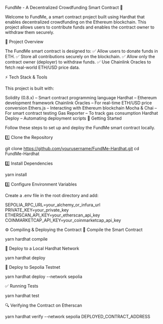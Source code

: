 FundMe - A Decentralized Crowdfunding Smart Contract 🚀

Welcome to FundMe, a smart contract project built using Hardhat that enables decentralized crowdfunding on the Ethereum blockchain. This project allows users to contribute funds and enables the contract owner to withdraw them securely.

📌 Project Overview

The FundMe smart contract is designed to:
✅ Allow users to donate funds in ETH.
✅ Store all contributions securely on the blockchain.
✅ Allow only the contract owner (deployer) to withdraw funds.
✅ Use Chainlink Oracles to fetch real-world ETH/USD price data.

⚡ Tech Stack & Tools

This project is built with:

Solidity (0.8.x) – Smart contract programming language
Hardhat – Ethereum development framework
Chainlink Oracles – For real-time ETH/USD price conversion
Ethers.js – Interacting with Ethereum blockchain
Mocha & Chai – For smart contract testing
Gas Reporter – To track gas consumption
Hardhat Deploy – Automating deployment scripts
🚀 Getting Started

Follow these steps to set up and deploy the FundMe smart contract locally.

1️⃣ Clone the Repository

git clone https://github.com/yourusername/FundMe-Hardhat.git
cd FundMe-Hardhat

2️⃣ Install Dependencies

yarn install

3️⃣ Configure Environment Variables

Create a .env file in the root directory and add:

SEPOLIA_RPC_URL=your_alchemy_or_infura_url
PRIVATE_KEY=your_private_key
ETHERSCAN_API_KEY=your_etherscan_api_key
COINMARKETCAP_API_KEY=your_coinmarketcap_api_key

⚙️ Compiling & Deploying the Contract
🔹 Compile the Smart Contract

yarn hardhat compile

🔹 Deploy to a Local Hardhat Network

yarn hardhat deploy

🔹 Deploy to Sepolia Testnet

yarn hardhat deploy --network sepolia

✅ Running Tests

yarn hardhat test

🔍 Verifying the Contract on Etherscan

yarn hardhat verify --network sepolia DEPLOYED_CONTRACT_ADDRESS
